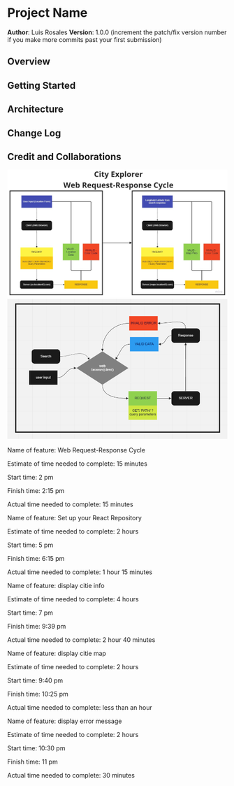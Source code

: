 # Project Name

**Author**: Luis Rosales
**Version**: 1.0.0 (increment the patch/fix version number if you make more commits past your first submission)

## Overview
<!-- Provide a high level overview of what this application is and why you are building it, beyond the fact that it's an assignment for this class. (i.e. What's your problem domain?) -->

## Getting Started
<!-- What are the steps that a user must take in order to build this app on their own machine and get it running? -->

## Architecture
<!-- Provide a detailed description of the application design. What technologies (languages, libraries, etc) you're using, and any other relevant design information. -->

## Change Log
<!-- Use this area to document the iterative changes made to your application as each feature is successfully implemented. Use time stamps. Here's an example:

01-01-2001 4:59pm - Application now has a fully-functional express server, with a GET route for the location resource. -->

## Credit and Collaborations
<!-- Give credit (and a link) to other people or resources that helped you build this application. -->

![WRRC](./src/img/My%20First%20Board%20(2).jpg)
![WRRC BACK-END](./src/img/Screenshot%20WRRC%20Back-end.png)

Name of feature: Web Request-Response Cycle

Estimate of time needed to complete: 15 minutes

Start time: 2 pm 

Finish time: 2:15 pm

Actual time needed to complete: 15 minutes

<!-- next -->
Name of feature: Set up your React Repository

Estimate of time needed to complete: 2 hours

Start time: 5 pm

Finish time: 6:15 pm

Actual time needed to complete: 1 hour 15 minutes

<!-- next -->

Name of feature: display citie info

Estimate of time needed to complete: 4 hours

Start time: 7 pm

Finish time: 9:39 pm

Actual time needed to complete: 2 hour 40 minutes

<!-- next -->

Name of feature: display citie map

Estimate of time needed to complete: 2 hours

Start time: 9:40 pm

Finish time: 10:25 pm

Actual time needed to complete: less than an hour

<!-- next -->

Name of feature: display error message

Estimate of time needed to complete: 2 hours

Start time: 10:30 pm

Finish time: 11 pm

Actual time needed to complete: 30 minutes

